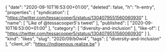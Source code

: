 {
  "date": "2020-09-10T16:53:00+01:00",
  "deleted": false,
  "h": "h-entry",
  "properties": {
    "syndication": [
      "https://twitter.com/tessacooper5/status/1304079551560060930"
    ],
    "name": [
      "Like of @tessacooper5's tweet"
    ],
    "published": [
      "2020-09-10T16:53:00+01:00"
    ],
    "category": [
      "diversity-and-inclusion"
    ],
    "like-of": [
      "https://twitter.com/tessacooper5/status/1304079551560060930"
    ]
  },
  "kind": "likes",
  "slug": "2020/09/b0wi4",
  "tags": [
    "diversity-and-inclusion"
  ],
  "client_id": "https://indigenous.realize.be"
}

